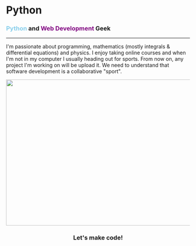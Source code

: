 # Python
<h3><font style='color:skyblue;'>Python</font> and <font style='color:purple;'>Web Development</font> Geek</h3>
<hr>
<p>I'm passionate about programming, mathematics (mostly integrals & differential equations) and physics. 
I enjoy taking online courses and when I'm not in my computer I usually heading out for sports. From now on, any project I'm
working on will be upload it. We need to understand that software development is a collaborative "sport".</p>
<img src='http://www.thegreatcourses.com/media/catalog/product/cache/1/image/800x600/0f396e8a55728e79b48334e699243c07/1/4/1452---base_image_4.1424267738.jpg' style='float:middle;width:600;height:400px;'/>
<center><h3>Let's make code!</h3></center>



